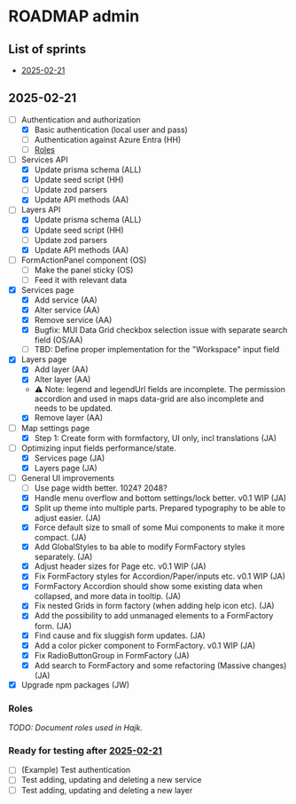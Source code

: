 # ROADMAP admin

## List of sprints

- [2025-02-21](#2025-02-21)

## 2025-02-21

- [ ] Authentication and authorization
  - [x] Basic authentication (local user and pass)
  - [ ] Authentication against Azure Entra (HH)
  - [ ] [Roles](#roles)
- [ ] Services API
  - [x] Update prisma schema (ALL)
  - [x] Update seed script (HH)
  - [ ] Update zod parsers
  - [x] Update API methods (AA)
- [ ] Layers API
  - [x] Update prisma schema (ALL)
  - [x] Update seed script (HH)
  - [ ] Update zod parsers
  - [x] Update API methods (AA)
- [ ] FormActionPanel component (OS)
  - [ ] Make the panel sticky (OS)
  - [ ] Feed it with relevant data
- [x] Services page
  - [x] Add service (AA)
  - [x] Alter service (AA)
  - [x] Remove service (AA)
  - [x] Bugfix: MUI Data Grid checkbox selection issue with separate search field (OS/AA)
  - [ ] TBD: Define proper implementation for the "Workspace" input field
- [x] Layers page
  - [x] Add layer (AA)
  - [x] Alter layer (AA)
  - ⚠️ Note: legend and legendUrl fields are incomplete. The permission accordion and used in maps data-grid are also incomplete and needs to be updated.
  - [x] Remove layer (AA)
- [ ] Map settings page
  - [x] Step 1: Create form with formfactory, UI only, incl translations (JA)
- [ ] Optimizing input fields performance/state.
  - [x] Services page (JA)
  - [x] Layers page (JA)
- [ ] General UI improvements
  - [ ] Use page width better. 1024? 2048?
  - [x] Handle menu overflow and bottom settings/lock better. v0.1 WIP (JA)
  - [x] Split up theme into multiple parts. Prepared typography to be able to adjust easier. (JA)
  - [x] Force default size to small of some Mui components to make it more compact. (JA)
  - [x] Add GlobalStyles to ba able to modify FormFactory styles separately. (JA)
  - [x] Adjust header sizes for Page etc. v0.1 WIP (JA)
  - [x] Fix FormFactory styles for Accordion/Paper/inputs etc. v0.1 WIP (JA)
  - [x] FormFactory Accordion should show some existing data when collapsed, and more data in tooltip. (JA)
  - [x] Fix nested Grids in form factory (when adding help icon etc). (JA)
  - [x] Add the possibility to add unmanaged elements to a FormFactory form. (JA)
  - [x] Find cause and fix sluggish form updates. (JA)
  - [x] Add a color picker component to FormFactory. v0.1 WIP (JA)
  - [x] Fix RadioButtonGroup in FormFactory (JA)
  - [x] Add search to FormFactory and some refactoring (Massive changes) (JA)
- [x] Upgrade npm packages (JW)

### Roles

_TODO: Document roles used in Hajk._

### Ready for testing after [2025-02-21](#2025-02-21)

- [ ] (Example) Test authentication
- [ ] Test adding, updating and deleting a new service
- [ ] Test adding, updating and deleting a new layer
